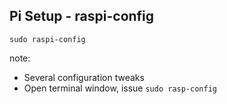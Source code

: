 ##  Pi Setup - raspi-config

    sudo raspi-config

note:
- Several configuration tweaks
- Open terminal window, issue `sudo rasp-config`
